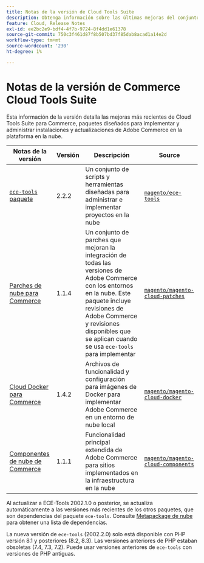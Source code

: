 ```yaml
---
title: Notas de la versión de Cloud Tools Suite
description: Obtenga información sobre las últimas mejoras del conjunto de herramientas de la nube para Adobe Commerce.
feature: Cloud, Release Notes
exl-id: ee2bc2e9-bdf4-4f7b-9724-8f4dd1e61378
source-git-commit: 750c3f461d87f8b507bd37f85dab8acad1a14e2d
workflow-type: tm+mt
source-wordcount: '230'
ht-degree: 1%

---
```


# Notas de la versión de Commerce Cloud Tools Suite

Esta información de la versión detalla las mejoras más recientes de Cloud Tools Suite para Commerce, paquetes diseñados para implementar y administrar instalaciones y actualizaciones de Adobe Commerce en la plataforma en la nube.

| Notas de la versión | Versión | Descripción | Source |
| ----------------- |-----------| ---------------------------------------- | --------------------------- |
| [`ece-tools` paquete](ece-tools-package.md) | 2.2.2 | Un conjunto de scripts y herramientas diseñadas para administrar e implementar proyectos en la nube | [`magento/ece-tools`](https://github.com/magento/ece-tools/tree/2002.2.1) |
| [Parches de nube para Commerce](cloud-patches.md) | 1.1.4 | Un conjunto de parches que mejoran la integración de todas las versiones de Adobe Commerce con los entornos en la nube. Este paquete incluye revisiones de Adobe Commerce y revisiones disponibles que se aplican cuando se usa `ece-tools` para implementar | [`magento/magento-cloud-patches`](https://github.com/magento/magento-cloud-patches/tree/1.1.4) |
| [Cloud Docker para Commerce](cloud-docker.md) | 1.4.2 | Archivos de funcionalidad y configuración para imágenes de Docker para implementar Adobe Commerce en un entorno de nube local | [`magento/magento-cloud-docker`](https://github.com/magento/magento-cloud-docker/tree/1.4.1) |
| [Componentes de nube de Commerce](cloud-components.md) | 1.1.1 | Funcionalidad principal extendida de Adobe Commerce para sitios implementados en la infraestructura en la nube | [`magento/magento-cloud-components`](https://github.com/magento/magento-cloud-components/tree/1.1.1) |

Al actualizar a ECE-Tools 2002.1.0 o posterior, se actualiza automáticamente a las versiones más recientes de los otros paquetes, que son dependencias del paquete `ece-tools`. Consulte [Metapackage de nube](../development/overview.md#cloud-metapackage) para obtener una lista de dependencias.

La nueva versión de `ece-tools` (2002.2.0) solo está disponible con PHP versión 8.1 y posteriores (8.2, 8.3). Las versiones anteriores de PHP estaban obsoletas (7.4, 7.3, 7.2). Puede usar versiones anteriores de `ece-tools` con versiones de PHP antiguas.
